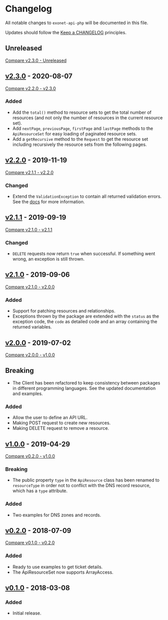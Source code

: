 # Changelog

All notable changes to `exonet-api-php` will be documented in this file.

Updates should follow the [Keep a CHANGELOG](http://keepachangelog.com/) principles.

## Unreleased
[Compare v2.3.0 - Unreleased](https://github.com/exonet/exonet-api-php/compare/v2.3.0...master)

## [v2.3.0](https://github.com/exonet/exonet-api-php/releases/tag/v2.3.0) - 2020-08-07
[Compare v2.2.0 - v2.3.0](https://github.com/exonet/exonet-api-php/compare/v2.2.0...v2.3.0)
### Added
- Add the `total()` method to resource sets to get the total number of resources (and not only the number of resources in the current resource set).
- Add `nextPage`, `previousPage`, `firstPage` and `lastPage` methods to the `ApiResourceSet` for easy loading of paginated resource sets.
- Add a `getRecursive` method to the `Request` to get the resource set including recursively the resource sets from the following pages.

## [v2.2.0](https://github.com/exonet/exonet-api-php/releases/tag/v2.2.0) - 2019-11-19
[Compare v2.1.1 - v2.2.0](https://github.com/exonet/exonet-api-php/compare/v2.1.1...v2.2.0)
### Changed
- Extend the `ValidationException` to contain all returned validation errors. See the [docs](./docs/exceptions.md) for more information.

## [v2.1.1](https://github.com/exonet/exonet-api-php/releases/tag/v2.1.1) - 2019-09-19
[Compare v2.1.0 - v2.1.1](https://github.com/exonet/exonet-api-php/compare/v2.1.0...v2.1.1)
### Changed
- `DELETE` requests now return `true` when successful. If something went wrong, an exception is still thrown.

## [v2.1.0](https://github.com/exonet/exonet-api-php/releases/tag/v2.1.0) - 2019-09-06
[Compare v2.1.0 - v2.0.0](https://github.com/exonet/exonet-api-php/compare/v2.0.0...v2.1.0)
### Added
- Support for patching resources and relationships.
- Exceptions thrown by the package are extended with the `status` as the exception code, the `code` as detailed code and an array containing the returned variables.

## [v2.0.0](https://github.com/exonet/exonet-api-php/releases/tag/v2.0.0) - 2019-07-02
[Compare v2.0.0 - v1.0.0](https://github.com/exonet/exonet-api-php/compare/v1.0.0...v2.0.0)
## Breaking
- The Client has been refactored to keep consistency between packages in different programming languages. See the updated documentation and examples.

### Added
- Allow the user to define an API URL.
- Making POST request to create new resources.
- Making DELETE request to remove a resource.

## [v1.0.0](https://github.com/exonet/exonet-api-php/releases/tag/v1.0.0) - 2019-04-29
[Compare v0.2.0 - v1.0.0](https://github.com/exonet/exonet-api-php/compare/v0.2.0...v1.0.0)
### Breaking
- The public property `type` in the `ApiResource` class has been renamed to `resourceType` in order not to conflict with the DNS record resource, which has a `type` attribute.

### Added
- Two examples for DNS zones and records.

## [v0.2.0](https://github.com/exonet/exonet-api-php/releases/tag/v0.2.0) - 2018-07-09
[Compare v0.1.0 - v0.2.0](https://github.com/exonet/exonet-api-php/compare/v0.1.0...v0.2.0)
### Added
- Ready to use examples to get ticket details.
- The ApiResourceSet now supports ArrayAccess.

## [v0.1.0](https://github.com/exonet/exonet-api-php/releases/tag/v0.1.0) - 2018-03-08
### Added
- Initial release.
